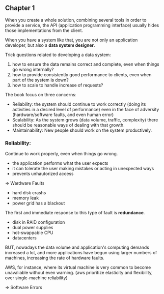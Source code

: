 ## Chapter 1

When you create a whole solution, combining several tools in order to provide a service, the API (application programming interface) usually hides those implementations from the client. 

When you have a system like that, you are not only an application developer, but also a **data system designer**.

Trick questions related to developing a data system:
1. how to ensure the data remains correct and complete, even when things go wrong internally?
2. how to provide consistently good performance to clients, even when part of the system is down?
3. how to scale to handle increase of requests?


The book focus on three concerns:
- Reliability: the system should continue to work correctly (doing its activities in a desired level of performance) even in the face of adversity (hardware/software faults, and even human error)
- Scalability: As the system grows (data volume, traffic, complexity) there should be reasonable ways of dealing with that growth.
- Maintainability: New people should work on the system productively.


### Reliability:
Continue to work properly, even when things go wrong.

- the application performs what the user expects
- it can tolerate the user making mistakes or acting in unexpected ways
- prevents unhautorized access


=> Wardware Faults
- hard disk crashs
- memory leak
- power grid has a blackout

The first and immediate response to this type of fault is **redundance**.
  - disk in RAID configuration
  - dual power supplies
  - hot-swappable CPU
  - datacenters

BUT, nowadays the data volume and application's computing demands increased a lot, and more applications have begun using larger numbers of machines, increasing the rate of hardware faults.

AWS, for instance, where its virtual machine is very common to become unavaliable without even warning.
(aws prioritize elasticity and flexibility, over single-machine reliability)



=> Software Errors



